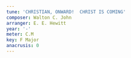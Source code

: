 ```yaml
---
tune: 'CHRISTIAN, ONWARD!  CHRIST IS COMING'
composer: Walton C. John
arranger: E. E. Hewitt
year: '-'
meter: C.M
key: F Major
anacrusis: 0
---
```

